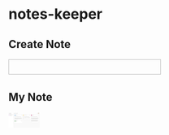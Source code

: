 # notes-keeper
## Create Note
<img srch="https://github.com/ragpanv/notes-keeper/blob/main/screenshots/create-note.jpg?raw=true" width="300" height="30" >

## My Note
<img src="https://github.com/ragpanv/notes-keeper/blob/main/screenshots/my-note.jpg?raw=true" widht="300" height="30">
